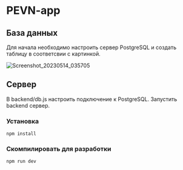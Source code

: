 # PEVN-app

## База данных
Для начала необходимо настроить сервер PostgreSQL и создать таблицу в соответсвии с картинкой.

![Screenshot_20230514_035705](https://github.com/l4ySS/PEVN-app/assets/90033305/96832d17-e97f-4a0f-b8ed-31c8eb433a38)

## Сервер
В backend/db.js настроить подключение к PostgreSQL. Запустить backend сервер.

### Установка
```
npm install
```

### Скомпилировать для разработки
```
npm run dev
```





